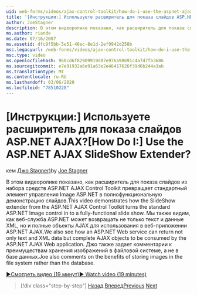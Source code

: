 ```yaml
---
uid: web-forms/videos/ajax-control-toolkit/how-do-i-use-the-aspnet-ajax-slideshow-extender
title: '[Инструкции:] Используете расширитель для показа слайдов ASP.NET AJAX? | Документы Майкрософт'
author: JoeStagner
description: В этом видеоролике показано, как расширитель для показа слайдов из набора средств ASP.NET AJAX Control Toolkit превращает стандартный элемент управления Image ASP.NET в полностью функциональный SL...
ms.author: riande
ms.date: 07/16/2007
ms.assetid: dfc9f5bb-5e51-46ec-8e1d-2ef9942d258b
msc.legacyurl: /web-forms/videos/ajax-control-toolkit/how-do-i-use-the-aspnet-ajax-slideshow-extender
msc.type: video
ms.openlocfilehash: 960cd6f82909919d07e976a90691c4a7d7fb3686
ms.sourcegitcommit: e7e91932a6e91a63e2e46417626f39d6b244a3ab
ms.translationtype: MT
ms.contentlocale: ru-RU
ms.lasthandoff: 03/06/2020
ms.locfileid: "78510228"
---
```

# <a name="how-do-i-use-the-aspnet-ajax-slideshow-extender"></a><span data-ttu-id="233ec-104">[Инструкции:] Используете расширитель для показа слайдов ASP.NET AJAX?</span><span class="sxs-lookup"><span data-stu-id="233ec-104">[How Do I:] Use the ASP.NET AJAX SlideShow Extender?</span></span>

<span data-ttu-id="233ec-105">кем [Джо Stagner)](https://github.com/JoeStagner)</span><span class="sxs-lookup"><span data-stu-id="233ec-105">by [Joe Stagner](https://github.com/JoeStagner)</span></span>

<span data-ttu-id="233ec-106">В этом видеоролике показано, как расширитель для показа слайдов из набора средств ASP.NET AJAX Control Toolkit превращает стандартный элемент управления Image ASP.NET в полнофункциональную демонстрацию слайдов.</span><span class="sxs-lookup"><span data-stu-id="233ec-106">This video demonstrates how the SlideShow extender from the ASP.NET AJAX Control Toolkit turns the standard ASP.NET Image control in to a fully-functional slide show.</span></span> <span data-ttu-id="233ec-107">Мы также видим, как веб-служба ASP.NET может возвращать не только текст и данные XML, но и полные объекты AJAX для использования в веб-приложении ASP.NET AJAX.</span><span class="sxs-lookup"><span data-stu-id="233ec-107">We also see how an ASP.NET Web service can return not only text and XML data but complete AJAX objects to be consumed by the ASP.NET AJAX Web application.</span></span> <span data-ttu-id="233ec-108">Джо также задает комментарии к преимуществам хранения изображений в файловой системе, а не в базе данных.</span><span class="sxs-lookup"><span data-stu-id="233ec-108">Joe also comments on the benefits of storing images in the file system rather than the database.</span></span>

[<span data-ttu-id="233ec-109">&#9654;Смотреть видео (19 минут)</span><span class="sxs-lookup"><span data-stu-id="233ec-109">&#9654; Watch video (19 minutes)</span></span>](https://channel9.msdn.com/Blogs/ASP-NET-Site-Videos/how-do-i-use-the-aspnet-ajax-slideshow-extender)

> [!div class="step-by-step"]
> <span data-ttu-id="233ec-110">[Назад](how-do-i-use-the-aspnet-ajax-tabs-control.md)
> [Вперед](how-do-i-use-the-aspnet-ajax-updatepanelanimation-extender.md)</span><span class="sxs-lookup"><span data-stu-id="233ec-110">[Previous](how-do-i-use-the-aspnet-ajax-tabs-control.md)
[Next](how-do-i-use-the-aspnet-ajax-updatepanelanimation-extender.md)</span></span>
